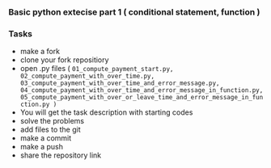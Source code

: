 ### Basic python extecise part 1 ( conditional statement, function )


### Tasks


* make a fork
* clone your fork repositiory
* open .py files (
`01_compute_payment_start.py, 02_compute_payment_with_over_time.py, 03_compute_payment_with_over_time_and_error_message.py, 04_compute_payment_with_over_time_and_error_message_in_function.py, 05_compute_payment_with_over_or_leave_time_and_error_message_in_function.py
)`
* You will get the task description with starting codes
* solve the problems
* add files to the git
* make a commit
* make a push
* share the repository link

